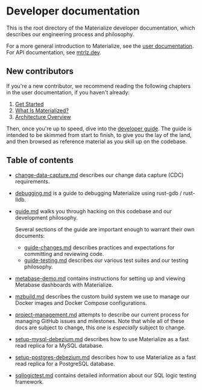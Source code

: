 # Developer documentation

This is the root directory of the Materialize developer documentation, which
describes our engineering process and philosophy.

For a more general introduction to Materialize, see the [user
documentation](https://materialize.io/docs). For API documentation, see
[mtrlz.dev](https://mtrlz.dev).

## New contributors

If you're a new contributor, we recommend reading the following chapters in the
user documentation, if you haven't already:

  1. [Get Started](https://materialize.io/docs/get-started/)
  2. [What Is Materialized?](https://materialize.io/docs/overview/what-is-materialize/)
  3. [Architecture Overview](https://materialize.io/docs/overview/architecture/)

Then, once you're up to speed, dive into the [developer guide](guide.md). The
guide is intended to be skimmed from start to finish, to give you the lay of the
land, and then browsed as reference material as you skill up on the codebase.

## Table of contents

* [change-data-capture.md](change-data-capture.md) describes our change data
  capture (CDC) requirements.

* [debugging.md](debugging.md) is a guide to debugging Materialize using
  rust-gdb / rust-lldb.

* [guide.md](guide.md) walks you through hacking on this codebase and our
  development philosophy.

  Several sections of the guide are important enough to warrant their own
  documents:

  * [guide-changes.md](guide-changes.md) describes practices and expectations for
    committing and reviewing code.
  * [guide-testing.md](guide-testing.md) describes our various test suites and
    our testing philosophy.

* [metabase-demo.md](metabase-demo.md) contains instructions for setting up and
  viewing Metabase dashboards with Materialize.

* [mzbuild.md](mzbuild.md) describes the custom build system we use to manage
  our Docker images and Docker Compose configurations.

* [project-management.md](project-management.md) attempts to describe our
  current process for managing GitHub issues and milestones. Note that while all
  of these docs are subject to change, this one is _especially_ subject to
  change.

* [setup-mysql-debezium.md](setup-mysql-debezium.md) describes how to use
  Materialize as a fast read replica for a MySQL database.

* [setup-postgres-debezium.md](setup-postgres-debezium.md) describes how to use
  Materialize as a fast read replica for a PostgreSQL database.

* [sqllogictest.md](sqllogictest.md) contains detailed information about
  our SQL logic testing framework.
